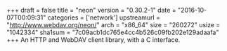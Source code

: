 +++
draft = false
title = "neon"
version = "0.30.2-1"
date = "2016-10-07T00:09:31"
categories = ['network']
upstreamurl = "http://www.webdav.org/neon/"
arch = "x86_64"
size = "260272"
usize = "1042334"
sha1sum = "7c09acb1dc765e4cc4b526c09fb202e129adaafa"
+++
An HTTP and WebDAV client library, with a C interface.